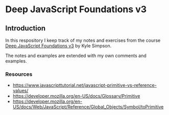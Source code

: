 # Deep JavaScript Foundations v3

## Introduction

In this respository I keep track of my notes and exercises from the course [Deep JavaScript Foundations v3](https://frontendmasters.com/courses/deep-javascript-v3/) by Kyle Simpson.

The notes and examples are extended with my own comments and examples.

### Resources
- https://www.javascripttutorial.net/javascript-primitive-vs-reference-values/
- https://developer.mozilla.org/en-US/docs/Glossary/Primitive
- https://developer.mozilla.org/en-US/docs/Web/JavaScript/Reference/Global_Objects/Symbol/toPrimitive